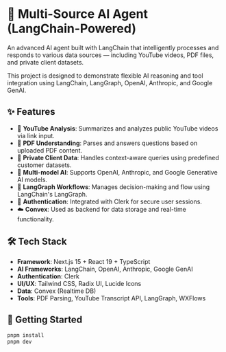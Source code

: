 # 🧠 Multi-Source AI Agent (LangChain-Powered)

An advanced AI agent built with LangChain that intelligently processes and responds to various data sources — including YouTube videos, PDF files, and private client datasets.

This project is designed to demonstrate flexible AI reasoning and tool integration using LangChain, LangGraph, OpenAI, Anthropic, and Google GenAI.

## ✨ Features

- 🎥 **YouTube Analysis**: Summarizes and analyzes public YouTube videos via link input.
- 📄 **PDF Understanding**: Parses and answers questions based on uploaded PDF content.
- 🔐 **Private Client Data**: Handles context-aware queries using predefined customer datasets.
- 🧠 **Multi-model AI**: Supports OpenAI, Anthropic, and Google Generative AI models.
- 🔗 **LangGraph Workflows**: Manages decision-making and flow using LangChain's LangGraph.
- 👤 **Authentication**: Integrated with Clerk for secure user sessions.
- ☁️ **Convex**: Used as backend for data storage and real-time functionality.

## 🛠 Tech Stack

- **Framework**: Next.js 15 + React 19 + TypeScript
- **AI Frameworks**: LangChain, OpenAI, Anthropic, Google GenAI
- **Authentication**: Clerk
- **UI/UX**: Tailwind CSS, Radix UI, Lucide Icons
- **Data**: Convex (Realtime DB)
- **Tools**: PDF Parsing, YouTube Transcript API, LangGraph, WXFlows

## 🚀 Getting Started

```bash
pnpm install
pnpm dev
